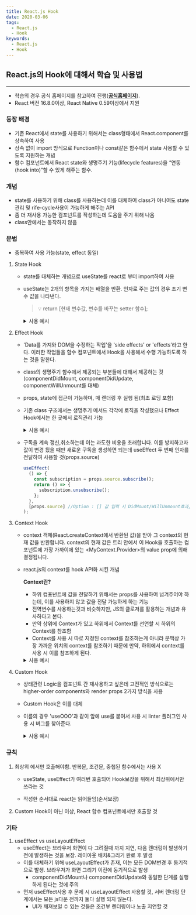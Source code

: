 ```yaml
---
title: React.js Hook
date: 2020-03-06
tags:
  - React.js
  - Hook
keywords:
  - React.js
  - Hook
---
```


## React.js의 Hook에 대해서 학습 및 사용법

---

- 학습의 경우 공식 홈페이지를 참고하여 진행([**공식홈페이지**](https://ko.reactjs.org/docs/hooks-intro.html)).
- React 버전 16.8.0이상, React Native 0.59이상에서 지원

### 등장 배경

- 기존 React에서 state를 사용하기 위해서는 class형태에서 React.component를 상속하여 사용
- 상속 없이 import 방식으로 Function이나 const같은 함수에서 state 사용할 수 있도록 지원하는 개념
- 함수 컴포넌트에서 React state와 생명주기 기능(lifecycle features)을 “연동(hook into)“할 수 있게 해주는 함수.

### 개념

- state를 사용하기 위해 class를 사용하는데 이를 대체하여 class가 아니여도 state관리 및 rife-cycle사용이 가능하게 해주는 API
- 좀 더 재사용 가능한 컴포넌트를 작성하는데 도움을 주기 위해 나옴
- class안에서는 동작하지 않음

### 문법

- 중복하여 사용 가능(state, effect 동일)

1.  State Hook

    - state를 대체하는 개념으로 useState를 react로 부터 import하여 사용

    - useState는 2개의 항목을 가지는 배열을 반환. 인자로 주는 값의 경우 초기 변수 값을 나타낸다.

      > 💡 return [현재 변수값, 변수를 바꾸는 setter 함수];

      <details>
      <summary>사용 예시</summary>

      ```javascript
      import React, { useState } from 'react'; //useState가 hook

      function Example() {
        // "count"라는 새 상태 변수를 선언합니다
        const [count, setCount] = useState(0); //useState는 중복하여 호출가능(각자 독립된 state를 가짐)
        const [fruit, setFruit] = useState('banana');
        const [todos, setTodos] = useState([{ text: 'Learn Hooks' }]);

        return (
          <div>
            <p>You clicked {count} times</p>
            <button onClick={() => setCount(count + 1)}>Click me</button>
          </div>
        );
      }
      ```

      </details>

2.  Effect Hook

    - 'Data를 가져와 DOM을 수정하는 작업'을 'side effects' or 'effects'라고 한다. 이러한 작업들을 함수 컴포넌트에서 Hook을 사용해서 수행 가능하도록 하는 것을 말한다.

    - class의 생명주기 함수에서 제공되는 부분들에 대해서 제공하는 것(componentDidMount, componentDidUpdate, componentWillUnmount를 대체)

    - props, state에 접근이 가능하며, 매 랜더링 후 실행 됨(최초 로딩 포함)

    - 기존 class 구조에서는 생명주기 메서드 각각에 로직을 작성했으나 Effect Hook에서는 한 곳에서 로직관리 가능

      <details>
      <summary>사용 예시</summary>

      ```javascript
      import React, { useState, useEffect } from 'react';

      function Example() {
        const [count, setCount] = useState(0);

        // componentDidMount, componentDidUpdate와 비슷합니다
        useEffect(() => {
          // 브라우저 API를 이용해 문서의 타이틀을 업데이트합니다
          document.title = `You clicked ${count} times`; //DidMount, DidUpdate를 대체

          return () => {
            //willUnmount를 대체
            //cdoe...
          };
        });

        return (
          <div>
            <p>You clicked {count} times</p>
            <button onClick={() => setCount(count + 1)}>Click me</button>
          </div>
        );
      }
      ```

      </details>

    - 구독을 계속 갱신,취소하는데 이는 과도한 비용을 초래합니다. 이를 방지하고자 값이 변경 됬을 때만 새로운 구독을 생성하면 되는데 useEffect 두 번째 인자를 전달하여 사용할 것(props.source)

      ```javascript
      useEffect(
        () => {
          const subscription = props.source.subscribe();
          return () => {
            subscription.unsubscribe();
          };
        },
        [props.source] //Option : [] 값 입력 시 DidMount/WillUnmount효과, 값이 있는 경우 변경 된 경우에만 코드 수행
      );
      ```

3.  Context Hook

    - context 객체(React.createContext에서 반환된 값)을 받아 그 context의 현재 값을 반환합니다. context의 현재 값은 트리 안에서 이 Hook을 호출하는 컴포넌트에 가장 가까이에 있는 <MyContext.Provider>의 value prop에 의해 결정됩니다.
    - react.js의 context를 hook API화 시킨 개념

      **Context란?**

      - 하위 컴포넌트에 값을 전달하기 위해서는 props를 사용하여 넘겨주어야 하는데, 이를 사용하지 않고 값을 전달 가능하게 하는 기능
      - 전역변수를 사용하는것과 비슷하지만, JS의 클로저를 활용하는 개념과 유사하다고 본다.
      - 만약 상위에 Context가 있고 하위에서 Context를 선언할 시 하위의 Context를 참조함
      - Context를 사용 시 따로 지정된 context를 참조하는게 아니라 문맥상 가장 가까운 위치의 context를 참조하기 때문에 만약, 하위에서 context를 사용 시 이를 참조하게 된다.

      <details>
      <summary>사용 예시</summary>

      ```javascript
      //React.createContext(Context 생성)
      const MyContext = React.createContext(defaultValue); //defaultValue : Provider를 찾지 못하였을 때 사용

      //Context.Provider : Notiy역활 수행
      <MyContext.Provider value={/* 어떤 값 */}/>; //value가 변경된 것을 알리는 역활(re-rendering 수행)

      //Context.Consumer : 구독 역활 수행
      <MyContext.Consumer>
        {value => /* context 값을 이용한 렌더링 */} //value를 구독
      </MyContext.Consumer>
      ```

      </details>

4.  Custom Hook

    - 상태관련 Logic을 컴포넌트 간 재사용하고 싶은데 고전적인 방식으로는 higher-order components와 render props 2가지 방식을 사용
    - Custom Hook은 이를 대체
    - 이름의 경우 'useOOO'과 같이 앞에 use를 붙여서 사용 시 linter 플러그인 사용 시 버그를 찾아준다.

      <details>
      <summary>사용 예시</summary>

      ```javascript
      import React, { useState, useEffect } from 'react';

      function useFriendStatus(friendID) {
        const [isOnline, setIsOnline] = useState(null);

        function handleStatusChange(status) {
          setIsOnline(status.isOnline);
        }

        useEffect(() => {
          ChatAPI.subscribeToFriendStatus(friendID, handleStatusChange);
          return () => {
            ChatAPI.unsubscribeFromFriendStatus(friendID, handleStatusChange);
          };
        });

        return isOnline;
      }

      //각 함수에서 독립되게 호출되어 사용됨
      function FriendStatus(props) {
        const isOnline = useFriendStatus(props.friend.id);

        if (isOnline === null) {
          return 'Loading...';
        }
        return isOnline ? 'Online' : 'Offline';
      }

      function FriendListItem(props) {
        const isOnline = useFriendStatus(props.friend.id);

        return <li style={{ color: isOnline ? 'green' : 'black' }}>{props.friend.name}</li>;
      }
      ```

      </details>

### 규칙

1. 최상위 에서만 호출해야함. 반복문, 조건문, 중첩된 함수에서는 사용 X

   - useState, useEffect가 여러번 호출되어 Hook보장을 위해서 최상위에서만 쓰라는 것

   - 작성한 순서대로 react는 읽어들임(순서보장)

2. Custom Hook이 아닌 이상, React 함수 컴포넌트에서만 호출할 것

### 기타

1. useEffect vs useLayoutEffect
   - useEffect는 브라우저 화면이 다 그려질때 까지 지연, 다음 렌더링이 발생하기 전에 발생하는 것을 보장. 레이아웃 배치&그리기 완료 후 발생
   - 이를 대체하기 위해 useLayoutEffect가 존재, 이는 모든 DOM변경 후 동기적으로 발생. 브라우저가 화면 그리기 이전에 동기적으로 발생
     - componentDidMount나 componentDidUpdate와 동일한 단계를 실행하게 된다는 것에 주의
   - 먼저 useEffect사용 후 문제 시 useLayoutEffect 사용할 것, 서버 렌더링 단계에서는 모든 js다운 전까지 둘다 실행 되지 않는다.
     - UI가 깨져보일 수 있는 것들은 조건부 렌더링이나 노출 지연할 것
